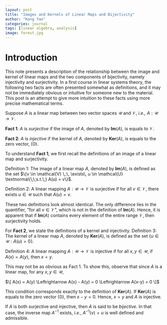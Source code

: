 ```yaml
---
layout: post
title: "Images and Kernels of Linear Maps and Bijectivity"
author: "Kong Yao"
categories: journal
tags: [linear algebra, analysis]
image: forest.jpg
---
```

# Introduction

This note presents a description of the relationship between the image and kernel of linear maps and the two components of bijectivity, namely injectivity and surjectivity. In a first course in linear systems theory, the following two facts are often presented somewhat as definitions, and it may not be immediately obvious or intuitive for someone new to the material. This post is an attempt to give more intuition to these facts using more precise mathematical terms.

Suppose $A$ is a linear map between two vector spaces $\mathcal{U}$ and $\mathcal{V}$, $\textit{i.e.,}$ $A: \mathcal{U} \to \mathcal{V}$. 

$\textbf{Fact 1}$: $A$ is $\textit{surjective}$ if the image of $A$, denoted by $\textbf{Im}(A)$, is equals to $\mathcal{V}$. 

$\textbf{Fact 2}$: $A$ is $\textit{injective}$ if the kernel of $A$, denoted by $\textbf{Ker}(A)$, is equals to the zero vector, $\{0\}$. 

To understand $\textbf{Fact 1}$, we first recall the definitions of an image of a linear map and surjectivity.

Definition 1: The image of a linear map $A$, denoted by $\textbf{Im}(A)$, is defined as the set $\{v \in \mathcal{V} \,:\, \exists\, u \in \mathcal{U} \textnormal{\;\;s.t.\;} A(u) = v\}$.  

Definition 2: A linear mapping $A : \mathcal{U} \to \mathcal{V}$ is surjective if for all $v \in \mathcal{V}$, there exists $u \in \mathcal{U}$ such that $A(u) = v$.

These two definitions look almost identical. The only difference lies in the quantifier, "for all $v \in \mathcal{V}$", which is not in the definition of $\textbf{Im}(A)$. Hence, it is apparent that if $\textbf{Im}(A)$ contains every element of the entire range $\mathcal{V}$, then surjectivity holds. 

For $\textbf{Fact 2}$, we state the definitions of a kernel and injectivity.
Definition 3: The kernel of a linear map $A$, denoted by $\textbf{Ker}(A)$, is defined as the set $\{u \in \mathcal{U}: A(u) = 0\}$.

Definition 4: A linear mapping $A : \mathcal{U} \to \mathcal{V}$ is injective if for all $x,y \in \mathcal{U}$, if $A(x) = A(y)$, then $x=y$.

This may not be as obvious as Fact 1. To show this, observe that since $A$ is a linear map, for any $x,y \in \mathcal{U}$,

$\[ A(x) = A(y) \Leftrightarrow A(x) - A(y) = 0 \Leftrightarrow A(x-y) = 0 \]$

This condition corresponds exactly to the definition of $\textbf{Ker}(A)$. If $\textbf{Ker}(A)$ is equals to the zero vector $\{0\}$, then $x-y = 0$. Hence, $x = y$ and $A$ is injective.

If $A$ is both surjective and injective, then $A$ is said to be $\textit{bijective}$. In that case, the inverse map $A^{-1}$ exists, $\textit{i.e.}$, $A^{-1}(v) = u$ is well defined and admissible. 